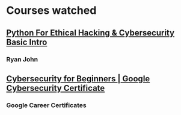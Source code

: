 # Courses watched
## [Python For Ethical Hacking & Cybersecurity Basic Intro](https://www.youtube.com/watch?v=Qnagf4K4Ju8)
### Ryan John
## [Cybersecurity for Beginners | Google Cybersecurity Certificate](https://www.youtube.com/watch?v=_DVVNOGYtmU&list=PLTZYG7bZ1u6ocTMdhDwwmfjaNv134KcWn)
### Google Career Certificates